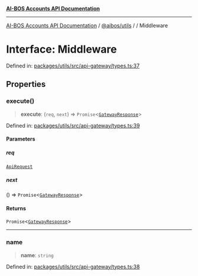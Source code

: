 [**AI-BOS Accounts API Documentation**](../../../README.md)

***

[AI-BOS Accounts API Documentation](../../../README.md) / [@aibos/utils](../README.md) / [](../README.md) / Middleware

# Interface: Middleware

Defined in: [packages/utils/src/api-gateway/types.ts:37](https://github.com/pohlai88/accounts/blob/48103fb36d28b2b9bfb33472b6de2f719773cde9/packages/utils/src/api-gateway/types.ts#L37)

## Properties

### execute()

> **execute**: (`req`, `next`) => `Promise`\<[`GatewayResponse`](GatewayResponse.md)\>

Defined in: [packages/utils/src/api-gateway/types.ts:39](https://github.com/pohlai88/accounts/blob/48103fb36d28b2b9bfb33472b6de2f719773cde9/packages/utils/src/api-gateway/types.ts#L39)

#### Parameters

##### req

[`ApiRequest`](ApiRequest.md)

##### next

() => `Promise`\<[`GatewayResponse`](GatewayResponse.md)\>

#### Returns

`Promise`\<[`GatewayResponse`](GatewayResponse.md)\>

***

### name

> **name**: `string`

Defined in: [packages/utils/src/api-gateway/types.ts:38](https://github.com/pohlai88/accounts/blob/48103fb36d28b2b9bfb33472b6de2f719773cde9/packages/utils/src/api-gateway/types.ts#L38)

